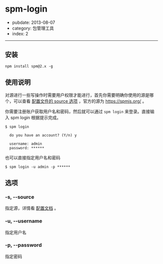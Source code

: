 # spm-login

- pubdate: 2013-08-07
- category: 包管理工具
- index: 2

-----------

## 安装

```
npm install spm@2.x -g
```

## 使用说明

对源进行一些写操作时需要用户权限才能进行，首先你需要明确你使用的源是哪个，可以查看 [配置文件的 source 选项](../doc/spm-global-config#source) ，官方的源为 https://spmjs.org/ 。

你需要注册账户获取用户名和密码，然后就可以通过 `spm login` 来登录。直接输入 spm login 根据提示完成。

```
$ spm login

  do you have an account? (Y/n) y

  username: admin
  password: ******
```

也可以直接指定用户名和密码

```
$ spm login -u admin -p ******
```

## 选项

### -s, --source

指定源，详情看 [配置文档](../doc/spm-global-config#source) 。

### -u, --username

指定用户名

### -p, --password

指定密码
